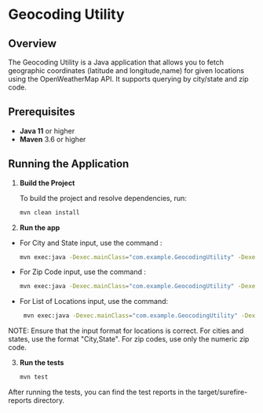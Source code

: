 # Geocoding Utility

## Overview

The Geocoding Utility is a Java application that allows you to fetch geographic coordinates (latitude and longitude,name) for given locations using the OpenWeatherMap API. It supports querying by city/state and zip code.

## Prerequisites

- **Java 11** or higher
- **Maven** 3.6 or higher

## Running the Application

1. **Build the Project**

   To build the project and resolve dependencies, run:

   ```bash
   mvn clean install
   
2. **Run the app**
  
- For City and State input, use the command :
   ```bash
   mvn exec:java -Dexec.mainClass="com.example.GeocodingUtility" -Dexec.args="'New York,NY'"

- For Zip Code input, use the command :
     ```bash
     mvn exec:java -Dexec.mainClass="com.example.GeocodingUtility" -Dexec.args="'10001'"

- For List of Locations input, use the command: 
   ```bash
    mvn exec:java -Dexec.mainClass="com.example.GeocodingUtility" -Dexec.args="'New York,NY' '08520'"

 NOTE: Ensure that the input format for locations is correct. For cities and states, use the format "City,State". For zip codes, use only the numeric zip code.

3. **Run the tests**
   ```bash
   mvn test
After running the tests, you can find the test reports in the target/surefire-reports directory.
